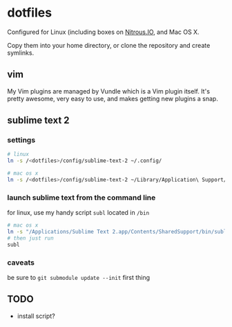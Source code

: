 # dotfiles

Configured for Linux (including boxes on [Nitrous.IO](https://www.nitrous.io/join/Ne4RmyEvhD8), and Mac OS X.

Copy them into your home directory, or clone the repository and create symlinks.

## vim

My Vim plugins are managed by Vundle which is a Vim plugin itself. It's pretty awesome, very easy to use, and makes getting new plugins a snap.

## sublime text 2

### settings

```bash
# linux
ln -s /<dotfiles>/config/sublime-text-2 ~/.config/

# mac os x
ln -s /<dotfiles>/config/sublime-text-2 ~/Library/Application\ Support/Sublime\ Text\ 2
```

### launch sublime text from the command line

for linux, use my handy script ```subl``` located in ```/bin```

```bash
# mac os x
ln -s "/Applications/Sublime Text 2.app/Contents/SharedSupport/bin/subl" ~/bin/subl
# then just run
subl
```

### caveats

be sure to ```git submodule update --init``` first thing

## TODO
* install script?
